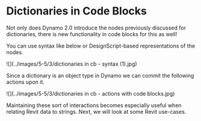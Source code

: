 # Dictionaries in Code Blocks

Not only does Dynamo 2.0 introduce the nodes previously discussed for dictionaries, there is new functionality in code blocks for this as well!

You can use syntax like below or DesignScript-based representations of the nodes.

![](../images/5-5/3/dictionaries in cb - syntax (1).jpg)

Since a dictionary is an object type in Dynamo we can commit the following actions upon it.

![](../images/5-5/3/dictionaries in cb - actions with code blocks.jpg)

Maintaining these sort of interactions becomes especially useful when relating Revit data to strings. Next, we will look at some Revit use-cases.

